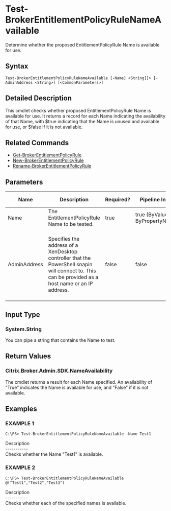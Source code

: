 ﻿# Test-BrokerEntitlementPolicyRuleNameAvailable

   Determine whether the proposed EntitlementPolicyRule Name is available for use.

## Syntax
```
Test-BrokerEntitlementPolicyRuleNameAvailable [-Name] <String[]> [-AdminAddress <String>] [<CommonParameters>]
```

## Detailed Description
   This cmdlet checks whether proposed EntitlementPolicyRule Name is available for use. It returns a record for each Name indicating the availability of that Name, with $true indicating that the Name is unused and available for use, or $false if it is not available.

## Related Commands
  * [Get-BrokerEntitlementPolicyRule](Get-BrokerEntitlementPolicyRule.html)
  * [New-BrokerEntitlementPolicyRule](New-BrokerEntitlementPolicyRule.html)
  * [Rename-BrokerEntitlementPolicyRule](Rename-BrokerEntitlementPolicyRule.html)
## Parameters

| Name   | Description | Required? | Pipeline Input | Default Value |
| --- | --- | --- | --- | --- |
| Name | The EntitlementPolicyRule Name to be tested. | true | true (ByValue, ByPropertyName) |  |
| AdminAddress | Specifies the address of a XenDesktop controller that the PowerShell snapin will connect to. This can be provided as a host name or an IP address. | false | false | Localhost. Once a value is provided by any cmdlet, this value will become the default. |

## Input Type
### System.String
   You can pipe a string that contains the Name to test.
## Return Values
### Citrix.Broker.Admin.SDK.NameAvailability
   The cmdlet returns a result for each Name specified. An availability of "True" indicates the Name is available for use, and "False" if it is not available.
## Examples

### EXAMPLE 1
```
C:\PS> Test-BrokerEntitlementPolicyRuleNameAvailable -Name Test1
```
   Description<br>-----------<br>Checks whether the Name "Test1" is available.
### EXAMPLE 2
```
C:\PS> Test-BrokerEntitlementPolicyRuleNameAvailable @("Test1","Test2","Test3")
```
   Description<br>-----------<br>Checks whether each of the specified names is available.

